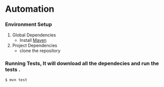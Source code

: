 # Automation 

### Environment Setup

1. Global Dependencies
    * Install [Maven](https://maven.apache.org/install.html)
2. Project Dependencies
    * clone the repository

### Running Tests, It will download all the dependecies and run the tests .

```    
$ mvn test 
